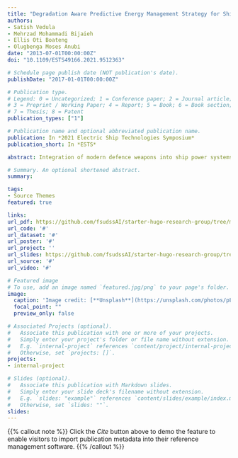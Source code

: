 ```yaml
---
title: "Degradation Aware Predictive Energy Management Strategy for Ship Power Systems"
authors:
- Satish Vedula
- Mehrzad Mohammadi Bijaieh
- Ellis Oti Boateng
- Olugbenga Moses Anubi
date: "2013-07-01T00:00:00Z"
doi: "10.1109/ESTS49166.2021.9512363"

# Schedule page publish date (NOT publication's date).
publishDate: "2017-01-01T00:00:00Z"

# Publication type.
# Legend: 0 = Uncategorized; 1 = Conference paper; 2 = Journal article;
# 3 = Preprint / Working Paper; 4 = Report; 5 = Book; 6 = Book section;
# 7 = Thesis; 8 = Patent
publication_types: ["1"]

# Publication name and optional abbreviated publication name.
publication: In *2021 Electric Ship Technologies Symposium*
publication_short: In *ESTS*

abstract: Integration of modern defence weapons into ship power systems poses a challenge in terms of meeting the high ramp rate requirements of those loads. It might be demanding for the generators to meet the ramp rates of these loads. Failure to meet so, might lead to stability issues. This is addressed by conglomeration of generators and energy storage elements to handle the required power demand posed by loads. This paper proposes an energy management strategy based on model predictive control that incorporates the uncertainty in the load prediction. The proposed controller optimally coordinates the power split between the generators and energy storage elements to guarantee that the power demand is met taking into considerations the ramp rate limitations and the load uncertainty. A low bandwidth model consisting of a single generator and a single energy storage element is used to validate the results of the proposed energy management strategy. The results demonstrate the robustness of the controller under load prediction uncertainty and demonstrate the effect of load uncertainty on battery capacity loss.

# Summary. An optional shortened abstract.
summary: 

tags:
- Source Themes
featured: true

links:
url_pdf: https://github.com/fsudssAI/starter-hugo-research-group/tree/main/content/publication/dapemssps/dapemssps.pdf
url_code: '#'
url_dataset: '#'
url_poster: '#'
url_project: ''
url_slides: https://github.com/fsudssAI/starter-hugo-research-group/tree/main/content/publication/dapemssps/slide
url_source: '#'
url_video: '#'

# Featured image
# To use, add an image named `featured.jpg/png` to your page's folder. 
image:
  caption: 'Image credit: [**Unsplash**](https://unsplash.com/photos/pLCdAaMFLTE)'
  focal_point: ""
  preview_only: false

# Associated Projects (optional).
#   Associate this publication with one or more of your projects.
#   Simply enter your project's folder or file name without extension.
#   E.g. `internal-project` references `content/project/internal-project/index.md`.
#   Otherwise, set `projects: []`.
projects:
- internal-project

# Slides (optional).
#   Associate this publication with Markdown slides.
#   Simply enter your slide deck's filename without extension.
#   E.g. `slides: "example"` references `content/slides/example/index.md`.
#   Otherwise, set `slides: ""`.
slides:
---
```


{{% callout note %}}
Click the *Cite* button above to demo the feature to enable visitors to import publication metadata into their reference management software.
{{% /callout %}}

